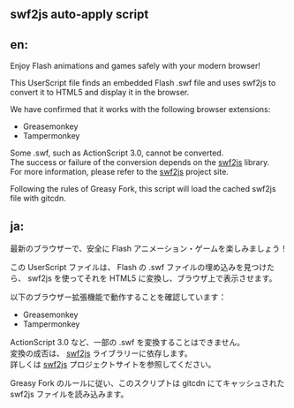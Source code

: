 swf2js auto-apply script
------------------------

## en:

Enjoy Flash animations and games safely with your modern browser!

This UserScript file finds an embedded Flash .swf file and uses swf2js to convert it to HTML5 and display it in the browser.

We have confirmed that it works with the following browser extensions:

* Greasemonkey
* Tampermonkey

Some .swf, such as ActionScript 3.0, cannot be converted.  
The success or failure of the conversion depends on the [swf2js](https://github.com/swf2js/swf2js) library.  
For more information, please refer to the [swf2js](https://github.com/swf2js/swf2js) project site.

Following the rules of Greasy Fork, this script will load the cached swf2js file with gitcdn.

## ja:

最新のブラウザーで、安全に Flash アニメーション・ゲームを楽しみましょう！

この UserScript ファイルは、 Flash の .swf ファイルの埋め込みを見つけたら、 swf2js を使ってそれを HTML5 に変換し、ブラウザ上で表示させます。

以下のブラウザー拡張機能で動作することを確認しています：

* Greasemonkey
* Tampermonkey

ActionScript 3.0 など、一部の .swf を変換することはできません。  
変換の成否は、 [swf2js](https://github.com/swf2js/swf2js) ライブラリーに依存します。  
詳しくは [swf2js](https://github.com/swf2js/swf2js) プロジェクトサイトを参照してください。

Greasy Fork のルールに従い、このスクリプトは gitcdn にてキャッシュされた swf2js ファイルを読み込みます。
